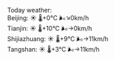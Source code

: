 Today weather:  
Beijing: ☀️ 🌡️+0°C 🌬️↘0km/h  
Tianjin: ☀️ 🌡️+10°C 🌬️→0km/h  
Shijiazhuang: ☀️ 🌡️+9°C 🌬️→11km/h  
Tangshan: ☀️ 🌡️+3°C 🌬️→11km/h  
